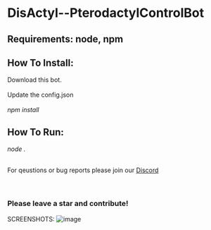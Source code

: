 # DisActyl--PterodactylControlBot

## Requirements: node, npm


## How To Install:
Download this bot.<br><br>
Update the config.json<br><br>
*npm install*<br>

## How To Run:
*node .*<br><br>

For qeustions or bug reports please join our [Discord](https://discord.gg/k5EnCXs4xX)
<br><br><br>

### Please leave a star and contribute!

SCREENSHOTS:
![image](https://user-images.githubusercontent.com/88144943/147236479-3d47c08b-f54d-48e5-aa02-f80ccb5e4968.png)
